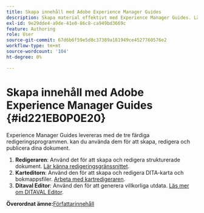 ```yaml
---
title: Skapa innehåll med Adobe Experience Manager Guides
description: Skapa material effektivt med Experience Manager Guides. Lär dig skapa, redigera och publicera dokument i Experience Manager Guides.
exl-id: 9e29dde4-a9de-41e0-86c8-ca949bd3669c
feature: Authoring
role: User
source-git-commit: 67d6b6f59e5d8c37389a181949ce4527760576e2
workflow-type: tm+mt
source-wordcount: '104'
ht-degree: 0%

---
```


# Skapa innehåll med Adobe Experience Manager Guides {#id221EB0P0E20}

Experience Manager Guides levereras med de tre färdiga redigeringsprogrammen. kan du använda dem för att skapa, redigera och publicera dina dokument.

1. **Redigeraren**: Använd det för att skapa och redigera strukturerade dokument. [Lär känna redigeringsgränssnittet](web-editor.md).
1. **Karteditorn**: Använd den för att skapa och redigera DITA-karta och bokmappsfiler. [Arbeta med kartredigeraren](map-editor.md).
1. **Ditaval Editor**: Använd den för att generera villkorliga utdata. [Läs mer om DITAVAL Editor](ditaval-editor.md).



**Överordnat ämne:**&#x200B;[&#x200B; Författarinnehåll](authoring-content.md)
